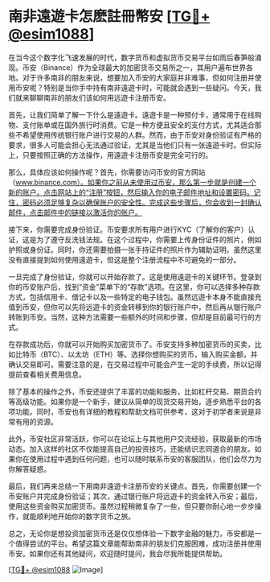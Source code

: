 # 南非遠遊卡怎麽註冊幣安 [[TG💪+ @esim1088](https://t.me/s/esim1088)]

在当今这个数字化飞速发展的时代，数字货币和虚拟货币交易平台如雨后春笋般涌现。币安（Binance）作为全球最大的加密货币交易所之一，其用户遍布世界各地。对于许多南非的朋友来说，想要加入币安的大家庭并非难事，但如何注册并使用币安呢？特别是当你手中持有南非遠遊卡时，可能就会遇到一些疑问。今天，我们就来聊聊南非的朋友们该如何用远遊卡注册币安。

首先，让我们简单了解一下什么是遠遊卡。遠遊卡是一种预付卡，通常用于在线购物、支付账单或在国外旅行时消费。它是一种方便且安全的支付方式，尤其适合那些不希望使用传统银行账户进行交易的人群。然而，由于币安对身份验证有严格的要求，很多人可能会担心无法通过验证，尤其是当他们只有一张遠遊卡时。但实际上，只要按照正确的方法操作，用遠遊卡注册币安是完全可行的。

那么，具体应该如何操作呢？首先，你需要访问币安的官方网站（www.binance.com）。如果你之前从未使用过币安，那么第一步就是创建一个新的账户。点击网站上的“注册”按钮，然后输入你的电子邮件地址和设置密码。记住，密码必须足够复杂以确保账户的安全性。完成这些步骤后，你会收到一封确认邮件，点击邮件中的链接以激活你的账户。

接下来，你需要完成身份验证。币安要求所有用户进行KYC（了解你的客户）认证，这是为了遵守反洗钱法规。在这个过程中，你需要上传身份证件的照片，例如护照或身份证。同时，你还需要拍摄一张手持证件的照片作为辅助证明。虽然这里没有直接提到如何使用遠遊卡，但这是整个注册流程中不可避免的一部分。

一旦完成了身份验证，你就可以开始存款了。这是使用遠遊卡的关键环节。登录到你的币安账户后，找到“资金”菜单下的“存款”选项。在这里，你可以选择多种存款方式，包括信用卡、借记卡以及一些特定的电子钱包。虽然远遊卡本身不能直接充值到币安，但你可以先将远遊卡的资金转移到你的银行账户中，然后再从银行账户转账到币安。当然，这种方法需要一些额外的时间和步骤，但却是目前最可行的方式。

在存款成功后，你就可以开始购买加密货币了。币安支持多种加密货币的买卖，比如比特币（BTC）、以太坊（ETH）等。选择你想购买的货币，输入购买金额，并确认交易即可。需要注意的是，在交易过程中可能会产生一定的手续费，所以记得提前查看相关费用信息。

除了基本的操作之外，币安还提供了丰富的功能和服务，比如杠杆交易、期货合约等高级功能。如果你是一个新手，建议从简单的现货交易开始，逐步熟悉平台的各项功能。同时，币安也有详细的教程和帮助文档可供参考，这对于初学者来说是非常有用的资源。

此外，币安社区非常活跃，你可以在论坛上与其他用户交流经验，获取最新的市场动态。加入这样的社区不仅能提高自己的投资技巧，还能结识志同道合的朋友。如果你在使用过程中遇到任何问题，也可以随时联系币安的客服团队，他们会尽力为你解答疑惑。

最后，我们再来总结一下用南非遠遊卡注册币安的关键点。首先，你需要创建一个币安账户并完成身份验证；其次，通过银行账户将远遊卡的资金转入币安；最后，使用这些资金购买加密货币。虽然过程稍微复杂了一些，但只要你耐心地一步步操作，就能顺利地开始你的数字货币之旅。

总之，无论你是想投资加密货币还是仅仅想体验一下数字金融的魅力，币安都是一个值得尝试的平台。希望这篇文章能帮助南非的朋友们克服困难，成功注册并使用币安。如果你还有其他疑问，欢迎随时提问，我会尽我所能提供帮助。

[[TG💪+ @esim1088](https://t.me/s/esim1088) ![Image](https://i.postimg.cc/4NQfJmqS/Snipaste-2025-05-13-00-14-12.png)]
